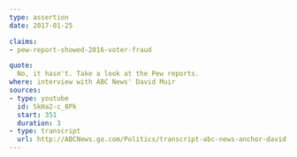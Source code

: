 ```yaml
---
type: assertion
date: 2017-01-25

claims:
- pew-report-showed-2016-voter-fraud

quote:
  No, it hasn't. Take a look at the Pew reports.
where: interview with ABC News' David Muir
sources:
- type: youtube
  id: SkHa2-c_8Pk
  start: 351
  duration: 3
- type: transcript
  url: http://ABCNews.go.com/Politics/transcript-abc-news-anchor-david-muir-interviews-president/story?id=45047602
---
```

